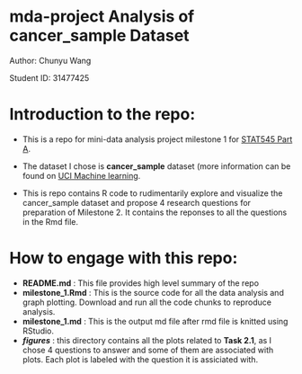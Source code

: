 # mda-project Analysis of cancer_sample Dataset

Author: Chunyu Wang

Student ID: 31477425


# Introduction to the repo:

- This is a repo for mini-data analysis project milestone 1 for [STAT545 Part A](https://stat545.stat.ubc.ca/course/). 

- The dataset I chose is **cancer_sample** dataset (more information can be found on [UCI Machine learning](https://archive.ics.uci.edu/dataset/17/breast+cancer+wisconsin+diagnostic).

- This is repo contains R code to rudimentarily explore and visualize the cancer_sample dataset and propose 4 research questions for preparation of Milestone 2. It contains the reponses to all the questions in the Rmd file.


# How to engage with this repo:

  * **README.md** : This file provides high level summary of the repo
  * **milestone_1.Rmd** : This is the source code for all the data analysis and graph plotting. Download and run all the code chunks to reproduce analysis.
  * **milestone_1.md** : This is the output md file after rmd file is knitted using RStudio.
  * __*figures*__ : this directory contains all the plots related to **Task 2.1**, as I chose 4 questions to answer and some of them are associated with plots. Each plot is labeled with the question it is assiciated with.




